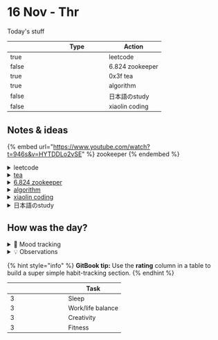 # 16 Nov - Thr

Today's stuff

<table data-header-hidden><thead><tr><th width="80" data-type="checkbox"></th><th width="120" data-type="select" data-multiple>Type</th><th>Action</th></tr></thead><tbody><tr><td>true</td><td></td><td>leetcode</td></tr><tr><td>false</td><td></td><td>6.824 zookeeper</td></tr><tr><td>true</td><td></td><td>0x3f tea</td></tr><tr><td>true</td><td></td><td>algorithm</td></tr><tr><td>false</td><td></td><td>日本語のstudy</td></tr><tr><td>false</td><td></td><td>xiaolin coding</td></tr></tbody></table>

## Notes & ideas

{% embed url="https://www.youtube.com/watch?t=946s&v=HYTDDLo2vSE" %}
zookeeper
{% endembed %}

<details>

<summary>leetcode</summary>

1\. (打卡 1) [37 \[解数独\]](https://leetcode.cn/problems/sudoku-solver/description/) 🤩

![](<../../../.gitbook/assets/image (7).png>)

玩过但是用代码就。。。 整体思路就是递归+回溯吧\
然后用了点位运算x&-x优化

贴个题解 希望下次见能自己写出来）

{% code lineNumbers="true" %}
```cpp
class Solution {
private:
    int line[9];
    int column[9];
    int block[3][3];
    bool valid;
    vector<pair<int, int>> spaces;

public:
    void flip(int i, int j, int digit) {
        line[i] ^= (1 << digit);
        column[j] ^= (1 << digit);
        block[i / 3][j / 3] ^= (1 << digit);
    }

    void dfs(vector<vector<char>>& board, int pos) {
        if (pos == spaces.size()) {
            valid = true;
            return;
        }

        auto [i, j] = spaces[pos];
        int mask = ~(line[i] | column[j] | block[i / 3][j / 3]) & 0x1ff;
        for (; mask && !valid; mask &= (mask - 1)) {
            int digitMask = mask & (-mask);
            int digit = __builtin_ctz(digitMask);
            flip(i, j, digit);
            board[i][j] = digit + '0' + 1;
            dfs(board, pos + 1);
            flip(i, j, digit);
        }
    }

    void solveSudoku(vector<vector<char>>& board) {
        memset(line, 0, sizeof(line));
        memset(column, 0, sizeof(column));
        memset(block, 0, sizeof(block));
        valid = false;

        for (int i = 0; i < 9; ++i) {
            for (int j = 0; j < 9; ++j) {
                if (board[i][j] != '.') {
                    int digit = board[i][j] - '0' - 1;
                    flip(i, j, digit);
                }
            }
        }

        while (true) {
            int modified = false;
            for (int i = 0; i < 9; ++i) {
                for (int j = 0; j < 9; ++j) {
                    if (board[i][j] == '.') {
                        int mask = ~(line[i] | column[j] | block[i / 3][j / 3]) & 0x1ff;
                        if (!(mask & (mask - 1))) {
                            int digit = __builtin_ctz(mask);
                            flip(i, j, digit);
                            board[i][j] = digit + '0' + 1;
                            modified = true;
                        }
                    }
                }
            }
            if (!modified) {
                break;
            }
        }

        for (int i = 0; i < 9; ++i) {
            for (int j = 0; j < 9; ++j) {
                if (board[i][j] == '.') {
                    spaces.emplace_back(i, j);
                }
            }
        }

        dfs(board, 0);
    }
};
```
{% endcode %}

\
2\. (打卡 2) [745 \[前缀和后缀搜索\] ](https://leetcode.cn/problems/prefix-and-suffix-search/description/)🤩

![](<../../../.gitbook/assets/image (9).png>)

难点就是trie树 然后用两颗树 一个存前缀一个存后缀



{% code lineNumbers="true" %}
````cpp
```cpp
class WordFilter {
public:
    struct TrieNode{
        TrieNode* tns[26] {nullptr};
        vector<int> idxs;
    };
    void add(TrieNode* p,const string& s,int idx,bool isTurn){
        int n = s.size();
        p->idxs.push_back(idx);
        for(int i = isTurn ? n-1 :0;i>=0&&i<n;i+=isTurn?-1:1){
            int u=s[i]-'a';
            if(p->tns[u] == nullptr) p->tns[u]=new TrieNode();
            p = p->tns[u];
            p->idxs.push_back(idx);
        }
    }
    int query(const string& a,const string& b){
        int n = a.size(),m=b.size();
        auto p=tr1;
        for(int i=0;i<n;i++){
            int u=a[i]-'a';
            if(p->tns[u]==nullptr)return -1;
            p=p->tns[u];
        }
        vector<int>& l1 = p->idxs;
        p=tr2;
        for(int i = m - 1; i >= 0; i--) {
            int u = b[i] - 'a';
            if(p->tns[u] == nullptr) return -1;
            p = p->tns[u];
        }
        vector<int>& l2 = p->idxs;
        n = l1.size(), m = l2.size();
        for(int i = n - 1, j = m - 1; i >= 0 && j >= 0; ) {
            if(l1[i] > l2[j]) i--;
            else if(l1[i] < l2[j]) j--;
            else return l1[i];
        }
        return -1;
    }
    TrieNode* tr1 = new TrieNode, *tr2 = new TrieNode;
    WordFilter(vector<string>& ss) {
        int n = ss.size();
        for(int i = 0; i < n; i++) {
            add(tr1, ss[i], i, false);
            add(tr2, ss[i], i, true);
        }
    }
    
    int f(string a, string b) {
        return query(a, b);
    }
};

/**
 * Your WordFilter object will be instantiated and called as such:
 * WordFilter* obj = new WordFilter(words);
 * int param_1 = obj->f(pref,suff);
 */
```
````
{% endcode %}

\
3\. (每日) [2760 \[最长奇偶子数组\]](https://leetcode.cn/problems/longest-even-odd-subarray-with-threshold/description/?envType=daily-question\&envId=2023-11-16) ![](../../../.gitbook/assets/FK0\(U]GU\[5%XVGX3MX$@7BR.png)

![](<../../../.gitbook/assets/image (8).png>)

第一反应是暴力。。sry dp应该是最优解

$$Dp(i) = \begin{cases} 0, & nums[l]>threshold \\ dp[i+1]+1, & nums[l]<=threhold  && (nums[i]mod2!=nums[i+1]mod2） \\ 1,& otherwise \\ \end{cases}$$

latex好难写。。。

{% code lineNumbers="true" fullWidth="true" %}
````cpp
```cpp
class Solution {
public:
    int longestAlternatingSubarray(vector<int>& nums, int threshold) {
        int ans=0,dp=0,n=nums.size();
        for(int l=n-1;l>=0;l--){
            if(nums[l] > threshold){
                dp = 0;
            }else if(l==n-1||nums[l]%2!=nums[l+1]%2){
                dp++;
            }else{
                dp=1;
            }
            if(nums[l]%2==0){
                ans=max(ans,dp);
            }
        }
        return ans;
    }
};
```
````
{% endcode %}

</details>

<details>

<summary><a href="https://codeforces.com/contest/721/problem/C">tea</a></summary>

```
https://codeforces.com/contest/721/problem/C

输入 n(2≤n≤5000) m(1≤m≤5000) maxT(1≤maxT≤1e9)。
然后输入 m 条边，每条边输入 v w t(1≤wt≤1e9)，表示有一条边权为 t 的有向边连接 v 和 w。节点编号从 1 开始。
保证输入的是一个有向无环图，并且没有重边。

求出从 1 到 n 的一条路径，要求路径长度（边权之和）不超过 maxT，在满足该条件的前提下，路径上的节点数最多。
输出两行，第一行是路径上的节点个数，第二行按顺序输出路径上的节点编号（第一个数必须是 1，最后一个数必须是 n）。
保证至少有一条满足要求的路径。
```

example:

![](<../../../.gitbook/assets/image (10).png>)

```markdown
提示 1：把「经过了多少个点」作为额外的 DP 维度，把「最短长度」作为 DP 值。

提示 2：定义 f[i][w] 表示从 1 到 w，经过了 i+1 个点的最短长度。i 最大为 n-1。
初始值：f[0][1] = 0，其余为无穷大。
状态转移方程：f[i][w] = min(f[i-1][v]+t)，其中有向边 v->w 的边权为 t。
答案：最大的满足 f[i][n] <= maxT 的 i，再加一（注意 i 是从 0 开始的）。

提示 3：从转移方程可以看出，其实不需要建图，只需要循环 n-1 次，每次遍历这 m 条边，在遍历时计算状态转移。
这是因为 f[i][] 只依赖于 f[i-1][]，在把 f[i-1][] 算出来后，无论按照什么顺序遍历这 m 条边都是可以的。

提示 4：计算状态转移的时候，额外记录转移来源 from[i][w] = v。
从 n 出发，顺着 from 数组回到 1，就得到了具体方案。
```

😢我恨dp&#x20;

{% code lineNumbers="true" %}
```go
package main

import (
	"bufio"
	. "fmt"
	"io"
	"os"
)

func Cf721C(_r io.Reader, _w io.Writer) {
	in := bufio.NewReader(_r)
	out := bufio.NewWriter(_w)
	defer out.Flush()

	var n, m int
	var maxT int32
	Fscan(in, &n, &m, &maxT)
	es := make([][3]int32, m)
	for i := range es {
		Fscan(in, &es[i][0], &es[i][1], &es[i][2])
	}
	const mx = 5001
	f := make([][mx]int32, n)
	for i := range f {
		for j := 1; j <= n; j++ {
			f[i][j] = maxT + 1
		}
	}
	f[0][1] = 0
	from := make([][mx]int16, n+1)
	ans := 0
	for i := 1; i < n; i++ {
		for _, e := range es {
			v, w, t := e[0], e[1], e[2]
			sumT := f[i-1][v] + t
			if sumT < f[i][w] {
				f[i][w] = sumT
				from[i][w] = int16(v)
			}
		}
		if f[i][n] <= maxT {
			ans = i
		}
	}

	Fprintln(out, ans+1)
	path := make([]any, ans+1)
	v := int16(n)
	for i := ans; i >= 0; i-- {
		path[i] = v
		v = from[i][v]
	}
	Fprint(out, path...)
}
func main() { Cf721C(os.Stdin, os.Stdout) }
```
{% endcode %}

</details>

<details>

<summary><a href="https://pdos.csail.mit.edu/6.824/papers/zookeeper.pdf">6.824 zookeeper</a></summary>



</details>

<details>

<summary><a href="https://oi-wiki.org/string/trie/">algorithm</a></summary>

今日算法 trie树

也就是字典树 这棵字典树用边来代表字母，而从根结点到树上某一结点的路径就代表了一个字符串。举个例子，1->4->8->13表示的就是字符串 `caa`。

有时需要标记插入进 trie 的是哪些字符串，每次插入完成时在这个字符串所代表的节点处打上标记即可。

<img src="../../../.gitbook/assets/image (11).png" alt="" data-size="original">



{% code lineNumbers="true" %}
```cpp
//模板
struct trie {
  int nex[100000][26], cnt;
  bool exist[100000];  // 该结点结尾的字符串是否存在

  void insert(char *s, int l) {  // 插入字符串
    int p = 0;
    for (int i = 0; i < l; i++) {
      int c = s[i] - 'a';
      if (!nex[p][c]) nex[p][c] = ++cnt;  // 如果没有，就添加结点
      p = nex[p][c];
    }
    exist[p] = 1;
  }

  bool find(char *s, int l) {  // 查找字符串
    int p = 0;
    for (int i = 0; i < l; i++) {
      int c = s[i] - 'a';
      if (!nex[p][c]) return 0;
      p = nex[p][c];
    }
    return exist[p];
  }
};
```
{% endcode %}

应用太多了。。。最常见的就是检查一个字符串有没有出现过 其他的高级用法估计不太用的上 以后再补叭

</details>

<details>

<summary><a href="https://xiaolincoding.com/">xiaolin coding</a></summary>

呃 其实看过一遍了 但是忘得有点快 就从新开始再过一遍

TCP/IP层次模型

```
应用层

应用层只需要专注于为用户提供应用功能，比如 HTTP、FTP、Telnet、DNS、SMTP等。
```

```
传输层

两个传输协议：TCP和UDP
TCP 的全称叫传输控制协议（Transmission Control Protocol），大部分应用使用的正是 TCP 传输层协议
，比如 HTTP 应用层协议。TCP 相比 UDP 多了很多特性，比如流量控制、超时重传、拥塞控制等，这些都
是为了保证数据包能可靠地传输给对方。

UDP 相对来说就很简单，简单到只负责发送数据包，不保证数据包是否能抵达对方，但它实时性相对更好，
传输效率也高。当然，UDP 也可以实现可靠传输，把 TCP 的特性在应用层上实现就可以，不过要实现一个
商用的可靠 UDP 传输协议，也不是一件简单的事情。

应用需要传输的数据可能会非常大，如果直接传输就不好控制，因此当传输层的数据包大小超过 MSS（TC
P 最大报文段长度） ，就要将数据包分块，这样即使中途有一个分块丢失或损坏了，只需要重新发送这一
个分块，而不用重新发送整个数据包。在 TCP 协议中，我们把每个分块称为一个 TCP 段（TCP Segment）。
```

![](../../../.gitbook/assets/image.png)

```
网络层
```

![](<../../../.gitbook/assets/image (1).png>)

```
```

![](../../../.gitbook/assets/1700108886423.jpg)

</details>

<details>

<summary>日本語のstudy</summary>

希望有时间能学。。每天抽出个十几二十分钟试试

</details>

## How was the day?

<details>

<summary>🧠 Mood tracking</summary>

Not so bad?😢Trying to find some new songs for relax

</details>

<details>

<summary>💡 Observations</summary>

Brain is a little rusty.... and too lazy

</details>

{% hint style="info" %}
**GitBook tip:** Use the **rating** column in a table to build a super simple habit-tracking section.
{% endhint %}

<table data-header-hidden><thead><tr><th width="120" data-type="rating" data-max="5"></th><th>Task</th></tr></thead><tbody><tr><td>3</td><td>Sleep</td></tr><tr><td>3</td><td>Work/life balance</td></tr><tr><td>3</td><td>Creativity</td></tr><tr><td>3</td><td>Fitness</td></tr></tbody></table>

